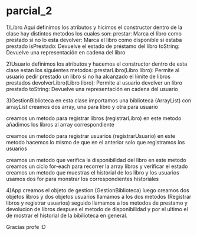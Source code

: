 # parcial_2
1)Libro
Aqui definimos los atributos y hicimos el constructor
dentro de la clase hay distintos metodos los cuales son:
prestar: Marca el libro como prestado si no lo esta
devolver: Marca el libro como disponible si estaba prestado
isPrestado: Devuelve el estado de préstamo del libro
toString: Devuelve una representación en cadena del libro

2)Usuario 
definimos los atributos y hacemos el constructor 
dentro de esta clase estan los siguientes metodos:
prestarLibro(Libro libro): Permite al usuario pedir prestado un libro si no ha alcanzado el límite de libros prestados
devolverLibro(Libro libro): Permite al usuario devolver un libro prestado
toString: Devuelve una representación en cadena del usuario

3)GestionBiblioteca
en esta clase importamos una biblioteca (ArrayList)
con arrayList creamos dos array, una para libro y otra para usuario

creamos un metodo para registrar libros (registrarLibro)
en este metodo añadimos los libros al array correspondiente

creamos un metodo para registrar usuarios (registrarUsuario)
en este metodo hacemos lo mismo de que en el anterior solo que registramos los usuarios 

creamos un metodo que verifica la disponibilidad del libro
en este metodo creamos un ciclo for-each para recorrer la array libros y verificar el estado 
creamos un metodo que muestras el historial de los libro y los usuarios
usamos dos for para monstrar los correspondientes historiales 

4)App
creamos el objeto de gestion (GestionBiblioteca)
luego creamos dos objetos libros y dos objetos usuarios 
llamamos a los dos metodos (Registrar libros y registrar usuarios) 
seguido llamamos a los metodos de prestamo y devolucion de libros
despues el metodo de disponibilidad y por el ultimo el de mostrar el 
historial de la bibilioteca en general.

Gracias profe :D